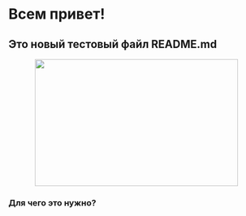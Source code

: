 # Всем привет!

## Это новый тестовый файл README.md
<p align="center">
    <img width="400" height="250" src="https://avatars.mds.yandex.net/i?id=8b882d6a844815b756972cf6263f3a25_l-12764650-images-thumbs&n=13">
</p>

### Для чего это нужно?